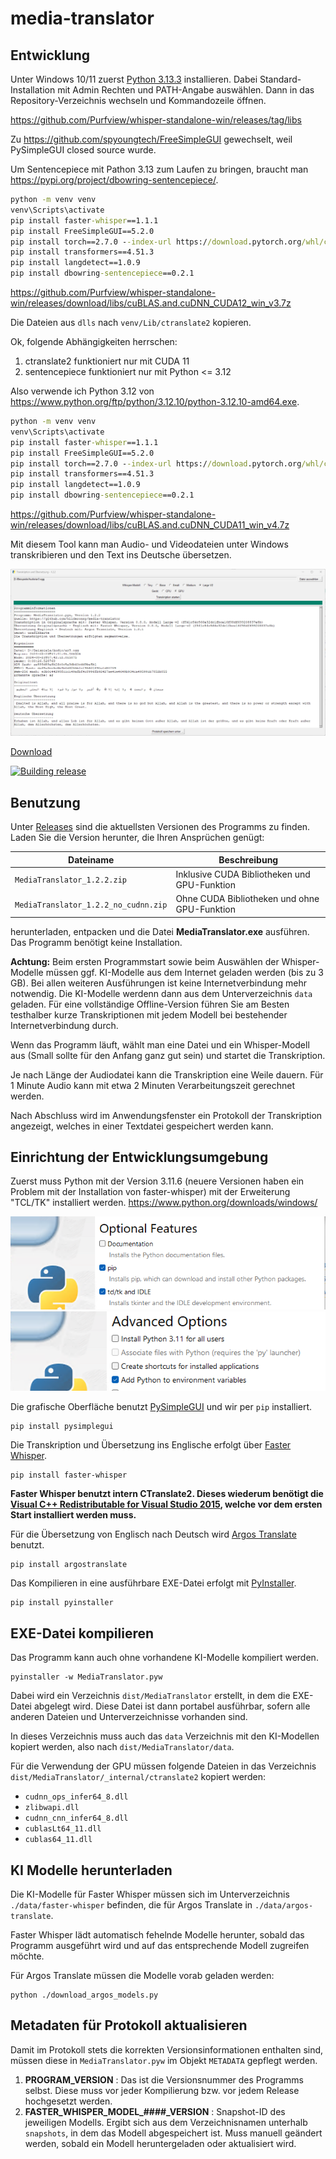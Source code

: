 # media-translator

## Entwicklung

Unter Windows 10/11 zuerst [Python 3.13.3](https://www.python.org/ftp/python/3.13.3/python-3.13.3-amd64.exe) installieren.
Dabei Standard-Installation mit Admin Rechten und PATH-Angabe auswählen.
Dann in das Repository-Verzeichnis wechseln und Kommandozeile öffnen.

https://github.com/Purfview/whisper-standalone-win/releases/tag/libs

Zu https://github.com/spyoungtech/FreeSimpleGUI gewechselt, weil PySimpleGUI closed source wurde.

Um Sentencepiece mit Pathon 3.13 zum Laufen zu bringen, braucht man https://pypi.org/project/dbowring-sentencepiece/.

```cmd
python -m venv venv
venv\Scripts\activate
pip install faster-whisper==1.1.1
pip install FreeSimpleGUI==5.2.0
pip install torch==2.7.0 --index-url https://download.pytorch.org/whl/cu118
pip install transformers==4.51.3
pip install langdetect==1.0.9
pip install dbowring-sentencepiece==0.2.1
```

https://github.com/Purfview/whisper-standalone-win/releases/download/libs/cuBLAS.and.cuDNN_CUDA12_win_v3.7z

Die Dateien aus `dlls` nach `venv/Lib/ctranslate2` kopieren.



Ok, folgende Abhängigkeiten herrschen:

1. ctranslate2 funktioniert nur mit CUDA 11
2. sentencepiece funktioniert nur mit Python <= 3.12

Also verwende ich Python 3.12 von https://www.python.org/ftp/python/3.12.10/python-3.12.10-amd64.exe.



```cmd
python -m venv venv
venv\Scripts\activate
pip install faster-whisper==1.1.1
pip install FreeSimpleGUI==5.2.0
pip install torch==2.7.0 --index-url https://download.pytorch.org/whl/cu118
pip install transformers==4.51.3
pip install langdetect==1.0.9
pip install dbowring-sentencepiece==0.2.1
```

https://github.com/Purfview/whisper-standalone-win/releases/download/libs/cuBLAS.and.cuDNN_CUDA11_win_v4.7z








Mit diesem Tool kann man Audio- und Videodateien unter Windows transkribieren und den Text ins Deutsche übersetzen.

![](images/application.png)

[Download](https://github.com/hilderonny/media-translator/releases)

[![Building release](https://github.com/hilderonny/media-translator/actions/workflows/PyInstaller.yml/badge.svg)](https://github.com/hilderonny/media-translator/actions/workflows/PyInstaller.yml)

## Benutzung

Unter [Releases](https://github.com/hilderonny/media-translator/releases) sind die aktuellsten Versionen des Programms zu finden. Laden Sie die Version herunter, die Ihren Ansprüchen genügt:

|Dateiname|Beschreibung|
|---|---|
|`MediaTranslator_1.2.2.zip`|Inklusive CUDA Bibliotheken und GPU-Funktion|
|`MediaTranslator_1.2.2_no_cudnn.zip`|Ohne CUDA Bibliotheken und ohne GPU-Funktion|

 herunterladen, entpacken und die Datei **MediaTranslator.exe** ausführen. Das Programm benötigt keine Installation.

**Achtung:** Beim ersten Programmstart sowie beim Auswählen der Whisper-Modelle müssen ggf. KI-Modelle aus dem Internet geladen werden (bis zu 3 GB). Bei allen weiteren Ausführungen ist keine Internetverbindung mehr notwendig. Die KI-Modelle werdenn dann aus dem Unterverzeichnis `data` geladen. Für eine vollständige Offline-Version führen Sie am Besten testhalber kurze Transkriptionen mit jedem Modell bei bestehender Internetverbindung durch.

Wenn das Programm läuft, wählt man eine Datei und ein Whisper-Modell aus (Small sollte für den Anfang ganz gut sein) und startet die Transkription.

Je nach Länge der Audiodatei kann die Transkription eine Weile dauern. Für 1 Minute Audio kann mit etwa 2 Minuten Verarbeitungszeit gerechnet werden.

Nach Abschluss wird im Anwendungsfenster ein Protokoll der Transkription angezeigt, welches in einer Textdatei gespeichert werden kann.

## Einrichtung der Entwicklungsumgebung

Zuerst muss Python mit der Version 3.11.6 (neuere Versionen haben ein Problem mit der Installation von faster-whisper) mit der Erweiterung "TCL/TK" installiert werden. https://www.python.org/downloads/windows/

![](images/python-installer-1.png)
![](images/python-installer-2.png)

Die grafische Oberfläche benutzt [PySimpleGUI](https://www.pysimplegui.org/) und wir per `pip` installiert.

```
pip install pysimplegui
```

Die Transkription und Übersetzung ins Englische erfolgt über [Faster Whisper](https://github.com/guillaumekln/faster-whisper).

```
pip install faster-whisper
```

**Faster Whisper benutzt intern CTranslate2. Dieses wiederum benötigt die [Visual C++ Redistributable for Visual Studio 2015](https://www.microsoft.com/en-US/download/details.aspx?id=48145), welche vor dem ersten Start installiert werden muss.**

Für die Übersetzung von Englisch nach Deutsch wird [Argos Translate](https://github.com/argosopentech/argos-translate) benutzt.

```
pip install argostranslate
```

Das Kompilieren in eine ausführbare EXE-Datei erfolgt mit [PyInstaller](https://pyinstaller.org/en/stable/).

```
pip install pyinstaller
```

## EXE-Datei kompilieren

Das Programm kann auch ohne vorhandene KI-Modelle kompiliert werden.

```
pyinstaller -w MediaTranslator.pyw
```

Dabei wird ein Verzeichnis `dist/MediaTranslator` erstellt, in dem die EXE-Datei abgelegt wird. Diese Datei ist dann portabel ausführbar, sofern alle anderen Dateien und Unterverzeichnisse vorhanden sind.

In dieses Verzeichnis muss auch das `data` Verzeichnis mit den KI-Modellen kopiert werden, also nach `dist/MediaTranslator/data`.

Für die Verwendung der GPU müssen folgende Dateien in das Verzeichnis `dist/MediaTranslator/_internal/ctranslate2` kopiert werden:

- `cudnn_ops_infer64_8.dll`
- `zlibwapi.dll`
- `cudnn_cnn_infer64_8.dll`
- `cublasLt64_11.dll`
- `cublas64_11.dll`

## KI Modelle herunterladen

Die KI-Modelle für Faster Whisper müssen sich im Unterverzeichnis `./data/faster-whisper` befinden, die für Argos Translate in `./data/argos-translate`.

Faster Whisper lädt automatisch fehelnde Modelle herunter, sobald das Programm ausgeführt wird und auf das entsprechende Modell zugreifen möchte.

Für Argos Translate müssen die Modelle vorab geladen werden:

```
python ./download_argos_models.py
```

## Metadaten für Protokoll aktualisieren

Damit im Protokoll stets die korrekten Versionsinformationen enthalten sind, müssen diese in `MediaTranslator.pyw` im Objekt `METADATA` gepflegt werden.

1. **PROGRAM_VERSION** : Das ist die Versionsnummer des Programms selbst. Diese muss vor jeder Kompilierung bzw. vor jedem Release hochgesetzt werden.
2. **FASTER_WHISPER_MODEL_####_VERSION** : Snapshot-ID des jeweiligen Modells. Ergibt sich aus dem Verzeichnisnamen unterhalb `snapshots`, in dem das Modell abgespeichert ist. Muss manuell geändert werden, sobald ein Modell heruntergeladen oder aktualisiert wird.